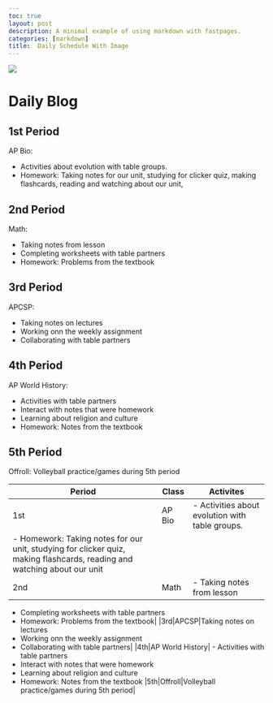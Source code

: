 ```yaml
---
toc: true
layout: post
description: A minimal example of using markdown with fastpages.
categories: [markdown]
title:  Daily Schedule With Image
---
```

![]({{site.baseurl}}/images/8-82164_soothing-background.jpg)

# Daily Blog

## 1st Period
AP Bio: 
- Activities about evolution with table groups. 
- Homework: Taking notes for our unit, studying for clicker quiz, making flashcards, reading and watching about our unit,

## 2nd Period
Math:
- Taking notes from lesson
- Completing worksheets with table partners 
- Homework: Problems from the textbook

## 3rd Period
APCSP:
- Taking notes on lectures
- Working onn the weekly assignment
- Collaborating with table partners

## 4th Period 
AP World History:
- Activities with table partners
- Interact with notes that were homework
- Learning about religion and culture
- Homework: Notes from the textbook

## 5th Period
Offroll:
Volleyball practice/games during 5th period

|Period|Class|Activites|
|-|-|-|
|1st|AP Bio|- Activities about evolution with table groups. 
- Homework: Taking notes for our unit, studying for clicker quiz, making flashcards, reading and watching about our unit|
|2nd|Math|- Taking notes from lesson
- Completing worksheets with table partners 
- Homework: Problems from the textbook|
|3rd|APCSP|Taking notes on lectures
- Working onn the weekly assignment
- Collaborating with table partners|
|4th|AP World History| - Activities with table partners
- Interact with notes that were homework
- Learning about religion and culture
- Homework: Notes from the textbook
|5th|Offroll|Volleyball practice/games during 5th period|